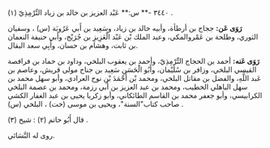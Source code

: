 ٣٤٤٠ -** س:** عَبْد العزيز بن خالد بن زياد التِّرْمِذِيّ (١) .

**رَوَى عَن:** ججاج بن أرطأة، وأبيه خالد بن زياد، وسَعِيد بن أَبي عَرُوبَة (س) ، وسفيان الثوري، وطلحة بن عَمْروالمكي، وعبد الملك بْن عَبْد الْعَزِيزِ بن جُرَيْج، وأبي حنيفة النعمان بن ثابت، وهشام بن حسان، وأَبِي سعد البقال.

**رَوَى عَنه:** أحمد بن الحجاج التِّرْمِذِيّ، وأحمد بن يعقوب البلخي، وداود بن حماد بن فرافصة القيسي البلخي، وزافر بن سُلَيْمان، وأَبُو الْحَسَنِ سَعِيد بن جناح مولى قريش، وعاصم بن عَبد اللَّهِ، والفضل بن مقاتل البلخي، ومحمد بْن أَحْمَدَ بْنِ نوح العرادي، وأبو سهل محمد بن سهل الباهلي الخطيب، ومحمد بن عبد العزيز بن أَبي رزمة، ومحمد بن عصمة البلخي الكرابيسي، وأبو جعفر محمد بن القاسم الطائكاني، وأبو زكريا يحيى بن عبد الغفار الكشي صاحب كتاب"السنة"، ويحيى بن موسى (خت) ، البلخي (س) .

قال أَبُو حاتم (٢) : شيخ (٣) .

روى له النَّسَائي.
